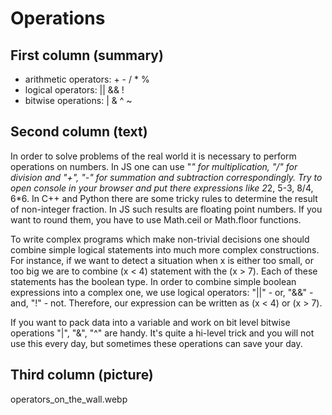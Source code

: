# Operations

## First column (summary)
* arithmetic operators: + - / * %
* logical operators: || && !
* bitwise operations: | & ^ ~

## Second column (text)

In order to solve problems of the real world it is necessary to perform operations on numbers. In JS one can use "*" for multiplication, "/" for division and "+", "-" for summation and subtraction correspondingly. Try to open console in your browser and put there expressions like 2*2, 5-3, 8/4, 6*6. In C++ and Python there are some tricky rules to determine the result of non-integer fraction. In JS such results are floating point numbers. If you want to round them, you have to use Math.ceil or Math.floor functions.

To write complex programs which make non-trivial decisions one should combine simple logical statements into much more complex constructions. For instance, if we want to detect a situation when x is either too small, or too big we are to combine (x < 4) statement with the (x > 7). Each of these statements has the boolean type. In order to combine simple boolean expressions into a complex one, we use logical operators: "||" - or, "&&" - and, "!" - not. Therefore, our expression can be written as (x < 4) or (x > 7).

If you want to pack data into a variable and work on bit level bitwise operations "|", "&", "^" are handy. It's quite a hi-level trick and you will not use this every day, but sometimes these operations can save your day.

## Third column (picture)

operators_on_the_wall.webp
